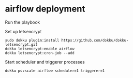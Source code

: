 # airflow deployment

Run the playbook


Set up letsencrypt

    sudo dokku plugin:install https://github.com/dokku/dokku-letsencrypt.git
    dokku letsencrypt:enable airflow
    dokku letsencrypt:cron-job --add


Start scheduler and triggerer processes

    dokku ps:scale airflow scheduler=1 triggerer=1